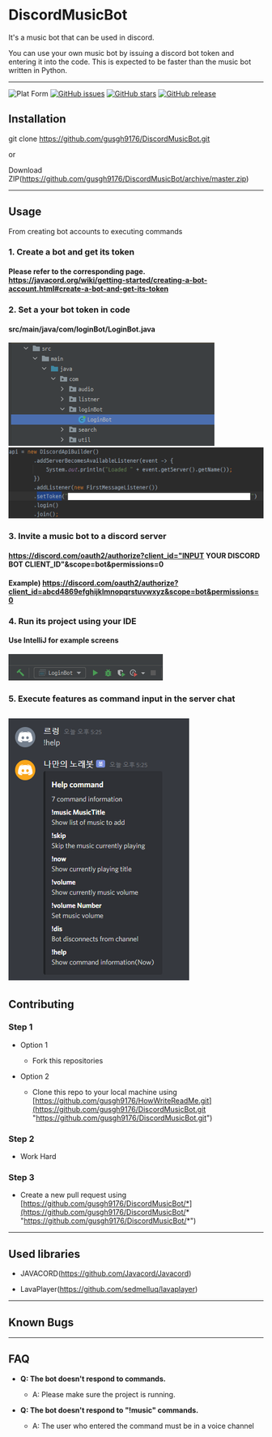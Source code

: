 # DiscordMusicBot

It's a music bot that can be used in discord.

You can use your own music bot by issuing a discord bot token and entering it into the code. 
This is expected to be faster than the music bot written in Python.

---

![Plat Form](https://img.shields.io/badge/Platform-Java-red)
[![GitHub issues](https://img.shields.io/github/issues/gusgh9176/DiscordMusicBot)](https://github.com/gusgh9176/DiscordMusicBot/issues)
[![GitHub stars](https://img.shields.io/github/stars/gusgh9176/DiscordMusicBot)](https://github.com/gusgh9176/DiscordMusicBot/stargazers)
[![GitHub release](https://img.shields.io/badge/release-v0.1-green)](https://github.com/gusgh9176/DiscordMusicBot)


## Installation 
git clone https://github.com/gusgh9176/DiscordMusicBot.git

or

Download ZIP(https://github.com/gusgh9176/DiscordMusicBot/archive/master.zip)

---
## Usage
From creating bot accounts to executing commands
### 1. Create a bot and get its token
#### Please refer to the corresponding page. https://javacord.org/wiki/getting-started/creating-a-bot-account.html#create-a-bot-and-get-its-token
### 2. Set a your bot token in code
#### src/main/java/com/loginBot/LoginBot.java
![LoginBotImg](https://github.com/gusgh9176/DiscordMusicBot/blob/master/readmeImgs/LoginBot.PNG?raw=true)
![setTokenImg](https://github.com/gusgh9176/DiscordMusicBot/blob/master/readmeImgs/setToken.png?raw=true)
### 3. Invite a music bot to a discord server
#### https://discord.com/oauth2/authorize?client_id="INPUT YOUR DISCORD BOT CLIENT_ID"&scope=bot&permissions=0
#### Example) https://discord.com/oauth2/authorize?client_id=abcd4869efghijklmnopqrstuvwxyz&scope=bot&permissions=0
### 4. Run its project using your IDE
#### Use IntelliJ for example screens
![IntelliJImg](https://github.com/gusgh9176/DiscordMusicBot/blob/master/readmeImgs/IntelliJ.PNG?raw=true)
### 5. Execute features as command input in the server chat
![ExecuteCommandImg](https://github.com/gusgh9176/DiscordMusicBot/blob/master/readmeImgs/Execute%20command.PNG?raw=true)
---
## Contributing

### Step 1
- Option 1
  - Fork this repositories

- Option 2
  - Clone this repo to your local machine using [https://github.com/gusgh9176/HowWriteReadMe.git](https://github.com/gusgh9176/DiscordMusicBot.git "https://github.com/gusgh9176/DiscordMusicBot.git")
  
### Step 2
- Work Hard

### Step 3
- Create a new pull request using [https://github.com/gusgh9176/DiscordMusicBot/*](https://github.com/gusgh9176/DiscordMusicBot/* "https://github.com/gusgh9176/DiscordMusicBot/*")

---
## Used libraries
- JAVACORD(https://github.com/Javacord/Javacord)

- LavaPlayer(https://github.com/sedmelluq/lavaplayer)

---
## Known Bugs

---
## FAQ
- **Q: The bot doesn't respond to commands.**
  - A: Please make sure the project is running.
  
- **Q: The bot doesn't respond to "!music" commands.**
  - A: The user who entered the command must be in a voice channel
